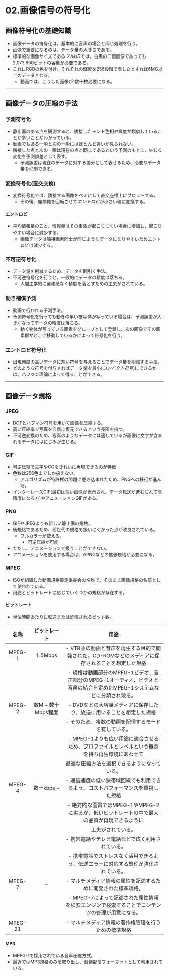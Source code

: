 02.画像信号の符号化
===

## 画像符号化の基礎知識

- 画像データの符号化は，基本的に音声の場合と同じ処理を行う。
- 画像で重要になるのは，データ量の大きさである。
- 標準的な画像サイズである*フルHD*では，白黒の二値画像であっても2,073,600ビットの容量が必要である。
- これにRGBの色を付け，それぞれの輝度を256段階で表したとすれば6MG以上のデータとなる。
  - 動画では，こうした画像が1数十枚必要になる。

---

## 画像データの圧縮の手法

### 予測符号化

- 静止画のある点を観測すると、隣接したテント色相や輝度が類似していることが多いことがわかっている。
- 動画でもある一瞬と次の一瞬にはほとんど違いが見られない。
- 隣接した点と次の一瞬は現在の点と同じであるという予測のもとに、生じる変化を予測誤差として表す。
  - 予測誤差は現在のデータに対する差分として表せるため、必要なデータ量を抑制できる。

### 変換符号化(直交交換)

- 変換符号化では、隣接する画像をペアにして直交座標上にプロットする。
  - その後、座標軸を回転させて*エントロピ*が小さい値に変換する。

#### エントロピ

- 平均情報量のこと、情報量はその事象が起こりにくい場合に増加し、起こりやすい場合に減少する。
  - 画像データは隣接画素同士が同じようなデータになりやすいためエントロピは減少する。

### 不可逆符号化

- データ量を削減するため、データを間引く手法。
- 不可逆符号化を行うと、一般的にデータの精度は落ちる。
  - 人間工学的に違和感なく精度を落とすための工夫がされている。

### 動き補償予測

- 動画で行われる予測手法。
- 予測符号化を行っても動きの早い被写体が写っている場合は、予測誤差が大きくなってデータの精度は落ちる。
  - 動く物体が写っている画素をグループとして登録し、次の画像でその画素群がどこに移動しているかによって符号化を行う。

### エントロピ符号化

- 出現頻度の高いデータに短い符号を与えることでデータ量を削減する手法。
- どのような符号を付与すればデータ量を最小(*コンパクト符号*)にできるかは、ハフマン理論によって得ることができる。

---

## 画像データ規格

### JPEG

- DCTとハフマン符号を用いて画像を圧縮する。
- 高い圧縮率で写真を自然に復元できるという長所を持つ。
- 不可逆変換のため、写真のようなデータには適しているが画像に文字が含まれるデータにはにじみが生じる。

### GIF

- 可逆圧縮で文字やCGをきれいに再現できるのが特徴
- 色数は256色までしか扱えない。
  - アルゴリズムが特許権の問題に巻き込まれたため、PNGへの移行が進んだ。
- インターレースGIF(最初は荒い画像が表示され、データ転送が進むにれて高精度になる方)やアニメーションGIFがある。

### PNG

- GIFやJPEGよりも新しい静止画の規格。
- 後規格であるため、前世代の規格で扱いにくかった点が改良されている。
  - フルカラーが使える。
	- 可逆圧縮が可能
- ただし、アニメーションで扱うことができない。
- アニメーションを使用する場合は、APNGなどの拡張規格が必要になる。

### MPEG

- ISOが組織した動画規格策定委員会の名称で、そのまま画像規格の名前として使われている。
- 用途とビットレートに応じていくつかの規格が存在する。

#### ビットレート

- 単位時間あたりに転送または処理されるビット数。

|名称   |ビットレート      |用途|
|:-----:|:----------------:|:-----------------------------------------------------------------------------------------------:|
|MPEG-1 |1.5Mbps           |- VTR並の動画と音声を再生する目的で開発された。CD-ROMなどのメディアに保存されることを想定した規格|
|       |                  |- 規格は動画部分のMPEG-1ビデオ、音声部分のMPEG-1オーディオ、ビデオと音声の結合を定めたMPEG-1システムなどに分類され散る。|
|MPEG-2 |数M ~ 数十Mbps程度|- DVDなどの大容量メディアに保存したり、放送に用いることを想定した規格                            |
|       |                  |- そのため、複数の動画を配信するモードを有している。                                             |
|       |                  |- MPEG-1よりも広い用途に適合させるため、プロファイルとレベルという概念を持ち再生環境にあわせて   |
|       |                  |最適な圧縮方法を選択できるようになっている。                                                     |
|MPEG-4 |数十kbps ~        |- 通信速度の低い狭帯域回線でも利用できるよう、コストパフォーマンスを重視した規格                 |
|       |                  |- 絶対的な画質ではMPEG-1やMPEG-2に劣るが、低いビットレートの中で最大の品質が再現できるように     |
|       |                  |工夫がされている。                                                                               |
|       |                  |- 携帯電話やテレビ電話などで広く利用されている。                                                 |
|       |                  |- 携帯電話でストレスなく活用できるよう、伝送エラーに対応する処理が強化されている。               |
|MPEG-7 |-                 |- マルチメディア情報の属性を記述するために開発された標準規格。
|       |                  |- MPEG-7によって記述された属性情報を検索エンジンで検索することでコンテンツの管理が用意になる。   |
|MPEG-21|                  |- マルチメディア情報の著作権管理を行うための標準規格                                             |

#### MP3

- MPEG-1で採用されている音声圧縮方式。
- 最近ではMP3規格のみを取り出し、音楽配信フォーマットとして利用されている。

